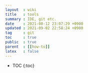 ```yaml
---
layout  : wiki
title   : tools 
summary : IDE, git etc.
date    : 2021-08-12 23:07:29 +0900
updated : 2021-09-02 22:58:24 +0900
tag     : git
toc     : true
public  : true
parent  : [[how-to]]
latex   : false 
---
```


* TOC
{:toc}

#
